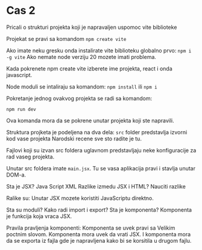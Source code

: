 # Cas 2

Pricali o strukturi projekta koji je napravaljen uspomoc vite biblioteke

Projekat se pravi sa komandom `npm create vite`

Ako imate neku gresku onda instalirate vite biblioteku globalno prvo:
`npm i -g vite`
Ako nemate node verziju 20 mozete imati problema.

Kada pokrenete npm create vite izberete ime projekta, react i onda javascript.

Node moduli se intaliraju sa komandom:
`npm install` ili `npm i`

Pokretanje jednog ovakvog projekta se radi sa komandom:

`npm run dev`

Ova komanda mora da se pokrene unutar projekta koji ste napravili.

Struktura projketa je podeljena na dva dela:
`src` folder predstavlja izvorni kod vase projekta
Narodski recene sve sto radite je tu.

Fajlovi koji su izvan src foldera uglavnom predstavljaju neke konfiguracije za rad vaseg projekta.

Unutar src foldera imate `main.jsx`. Tu se vasa aplikacija pravi i stavlja unutar DOM-a.

Sta je JSX? Java Script XML
Razlike izmedu JSX i HTML? Nauciti razlike

Ralike su:
Unutar JSX mozete koristiti JavaScriptu direktno.

Sta su moduli? Kako radi import i export?
Sta je komponenta? Komponenta je funkcija koja vraca JSX.

Pravila pravljenja komponenti:
Komponenta se uvek pravi sa Velikim poctnim slovom.
Komponenta mora uvek da vrati JSX.
I komponenta mora da se exporta iz fajla gde je napravljena kako bi se korsitila u drugom fajlu.
